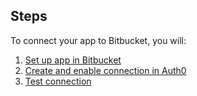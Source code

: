 ## Steps
To connect your app to Bitbucket, you will:
1. [Set up app in Bitbucket](#set-up-app-in-bitbucket)
2. [Create and enable connection in Auth0](#create-and-enable-connection-in-auth0)
3. [Test connection](#test-connection)
